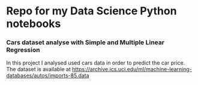 # Repo for my Data Science Python notebooks
### Cars dataset analyse with Simple and Multiple Linear Regression
In this project I analysed used cars data in order to predict the car price.<br>
The dataset is available at https://archive.ics.uci.edu/ml/machine-learning-databases/autos/imports-85.data
